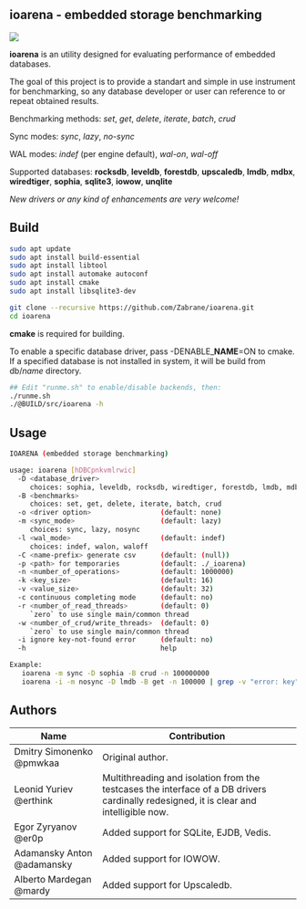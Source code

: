 
**ioarena** - embedded storage benchmarking
-------------------------------------------

<img src="https://travis-ci.org/pmwkaa/ioarena.svg?branch=master" />

**ioarena** is an utility designed for evaluating performance
of embedded databases.

The goal of this project is to provide a standart and simple
in use instrument for benchmarking, so any database developer or user
can reference to or repeat obtained results.

Benchmarking methods: *set*, *get*, *delete*, *iterate*, *batch*, *crud*

Sync modes: *sync*, *lazy*, *no-sync*

WAL modes: *indef* (per engine default), *wal-on*, *wal-off*

Supported databases: **rocksdb**, **leveldb**, **forestdb**, **upscaledb**, **lmdb**,
**mdbx**, **wiredtiger**, **sophia**, **sqlite3**, **iowow**, **unqlite**

*New drivers or any kind of enhancements are very welcome!*

Build
-----

```bash
sudo apt update
sudo apt install build-essential
sudo apt install libtool
sudo apt install automake autoconf
sudo apt install cmake
sudo apt install libsqlite3-dev

git clone --recursive https://github.com/Zabrane/ioarena.git
cd ioarena
```

**cmake** is required for building.

To enable a specific database driver, pass -DENABLE\_**NAME**=ON to cmake.
If a specified database is not installed in system, it will be build from db/*name* directory.

```bash
## Edit "runme.sh" to enable/disable backends, then:
./runme.sh
./@BUILD/src/ioarena -h
```

Usage
-----

```bash
IOARENA (embedded storage benchmarking)

usage: ioarena [hDBCpnkvmlrwic]
  -D <database_driver>
     choices: sophia, leveldb, rocksdb, wiredtiger, forestdb, lmdb, mdbx, sqlite3, iowow, dummy, unqlite
  -B <benchmarks>
     choices: set, get, delete, iterate, batch, crud
  -o <driver option>                 (default: none)
  -m <sync_mode>                     (default: lazy)
     choices: sync, lazy, nosync
  -l <wal_mode>                      (default: indef)
     choices: indef, walon, waloff
  -C <name-prefix> generate csv      (default: (null))
  -p <path> for temporaries          (default: ./_ioarena)
  -n <number_of_operations>          (default: 1000000)
  -k <key_size>                      (default: 16)
  -v <value_size>                    (default: 32)
  -c continuous completing mode      (default: no)
  -r <number_of_read_threads>        (default: 0)
     `zero` to use single main/common thread
  -w <number_of_crud/write_threads>  (default: 0)
     `zero` to use single main/common thread
  -i ignore key-not-found error      (default: no)
  -h                                 help

Example:
   ioarena -m sync -D sophia -B crud -n 100000000
   ioarena -i -m nosync -D lmdb -B get -n 100000 | grep -v "error: key"
```

Authors
-------

| Name | Contribution |
|---|---|
| Dmitry Simonenko @pmwkaa | Original author. |
| Leonid Yuriev @erthink | Multithreading and isolation from the testcases the interface of a DB drivers cardinally redesigned, it is clear and intelligible now. |
| Egor Zyryanov @er0p | Added support for SQLite, EJDB, Vedis. |
| Adamansky Anton @adamansky | Added support for IOWOW. |
| Alberto Mardegan @mardy | Added support for Upscaledb. |
